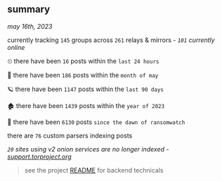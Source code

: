 
## summary
_may 16th, 2023_

currently tracking `145` groups across `261` relays & mirrors - _`101` currently online_

⏲ there have been `16` posts within the `last 24 hours`

🦈 there have been `186` posts within the `month of may`

🪐 there have been `1147` posts within the `last 90 days`

🏚 there have been `1439` posts within the `year of 2023`

🦕 there have been `6130` posts `since the dawn of ransomwatch`

there are `76` custom parsers indexing posts

_`20` sites using v2 onion services are no longer indexed - [support.torproject.org](https://support.torproject.org/onionservices/v2-deprecation/)_

> see the project [README](https://github.com/joshhighet/ransomwatch#ransomwatch--) for backend technicals
